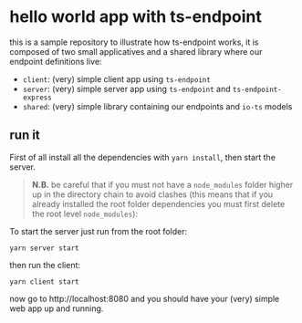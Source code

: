 # hello world app with ts-endpoint

this is a sample repository to illustrate how ts-endpoint works, it is composed of two small applicatives and a shared library where our endpoint definitions live:

- `client`: (very) simple client app using `ts-endpoint`
- `server`: (very) simple server app using `ts-endpoint` and `ts-endpoint-express`
- `shared`: (very) simple library containing our endpoints and `io-ts` models

## run it

First of all install all the dependencies with `yarn install`, then start the server.

> **N.B.** be careful that if you must not have a `node_modules` folder higher up in the directory chain to avoid clashes (this means that if you already installed the root folder dependencies you must first delete the root level `node_modules`):

To start the server just run from the root folder:

```
yarn server start
```

then run the client:

```
yarn client start
```

now go to http://localhost:8080 and you should have your (very) simple web app up and running.
